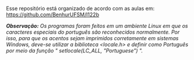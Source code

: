 Esse repositório está organizado de acordo com as aulas em: https://github.com/BenhurUFSM/l122b



***Observação:** 
Os programas foram feitos em um ambiente Linux em que os caracteres especiais do português são reconhecidos normalmente. Por isso, para que os acentos sejam imprimidos corretamente em sistemas Windows, deve-se utilizar a biblioteca <locale.h> e definir como Português por meio da função "  setlocale(LC_ALL, "Portuguese")  ".*
